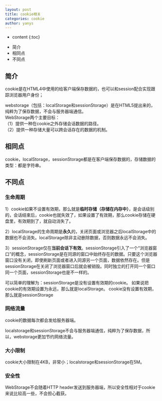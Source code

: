 ```yaml
---
layout: post
title: cookie相关 
categories: cookie
author: yanys
---  
```


* content
{:toc}

- 简介
- 相同点
- 不同点




## 简介
cookie是在HTML4中使用的给客户端保存数据的，也可以和session配合实现跟踪浏览器用户身份；    

webstorage（包括：localStorage和sessionStorage）是在HTML5提出来的，纯粹为了保存数据，不会与服务器端通信。  
WebStorage两个主要目标：  
（1）提供一种在cookie之外存储会话数据的路径。  
（2）提供一种存储大量可以跨会话存在的数据的机制。  

## 相同点  

 cookie，localStorage，sessionStorage都是在客户端保存数据的，存储数据的类型：都是字符串。  

## 不同点

### 生命周期
1）cookie如果不设置有效期，那么就是**临时存储（存储在内存中）**，是会话级别的，会话结束后，cookie也就失效了，如果设置了有效期，那么cookie存储在硬盘里，有效期到了，就自动消失了。  

2）localStorage的生命周期是**永久**的，关闭页面或浏览器之后localStorage中的数据也不会消失。localStorage除非主动删除数据，否则数据永远不会消失。  

3）sessionStorage仅在**当前会话下有效**。sessionStorage引入了一个“浏览器窗口”的概念，sessionStorage是在同源的窗口中始终存在的数据。只要这个浏览器窗口没有关闭，即使刷新页面或者进入同源另一个页面，数据依然存在。但是sessionStorage在关闭了浏览器窗口后就会被销毁。同时独立的打开同一个窗口同一个页面，sessionStorage也是不一样的。  

可以简单的理解为：sessionStorage是没有设置有效期的cookie。 如果说把cookie的有效期设置为永远，那么就是localStorage。  cookie没有设置有效期，那么就是sessionStorage  

### 网络流量  
cookie的数据每次都会发给服务器端。   

localstorage和sessionStorage不会与服务器端通信，纯粹为了保存数据，所以，webstorage更加节约网络流量。 

### 大小限制  
cookie大小限制在4KB，非常小；localstorage和sessionStorage在5M。  

### 安全性  
WebStorage不会随着HTTP header发送到服务器端，所以安全性相对于cookie来说比较高一些，不会担心截获。
